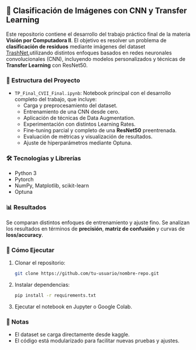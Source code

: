 
## 🧠 Clasificación de Imágenes con CNN y Transfer Learning

Este repositorio contiene el desarrollo del trabajo práctico final de la materia **Visión por Computadora II**. El objetivo es resolver un problema de **clasificación de residuos** mediante imágenes del dataset [TrashNet](https://www.kaggle.com/datasets/feyzazkefe/trashnet/data),utilizando distintos enfoques basados en redes neuronales convolucionales (CNN), incluyendo modelos personalizados y técnicas de **Transfer Learning** con ResNet50.

### 📁 Estructura del Proyecto

- `TP_Final_CVII_Final.ipynb`: Notebook principal con el desarrollo completo del trabajo, que incluye:
  - Carga y preprocesamiento del dataset.
  - Entrenamiento de una CNN desde cero.
  - Aplicación de técnicas de Data Augmentation.
  - Experimentación con distintos Learning Rates.
  - Fine-tuning parcial y completo de una **ResNet50** preentrenada.
  - Evaluación de métricas y visualización de resultados.
  - Ajuste de hiperparámetros mediante Optuna.

### 🛠️ Tecnologías y Librerías

- Python 3
- Pytorch
- NumPy, Matplotlib, scikit-learn
- Optuna

### 📊 Resultados

Se comparan distintos enfoques de entrenamiento y ajuste fino. Se analizan los resultados en términos de **precisión**, **matriz de confusión** y curvas de **loss/accuracy**.

### 🚀 Cómo Ejecutar

1. Clonar el repositorio:
   ```bash
   git clone https://github.com/tu-usuario/nombre-repo.git
   ```
2. Instalar dependencias:
   ```bash
   pip install -r requirements.txt
   ```
3. Ejecutar el notebook en Jupyter o Google Colab.

### 📌 Notas

- El dataset se carga directamente desde kaggle.
- El código está modularizado para facilitar nuevas pruebas y ajustes.
